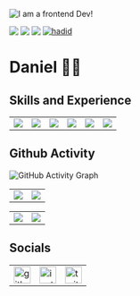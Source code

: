 ![I am a frontend Dev!](https://raw.githubusercontent.com/sagar-viradiya/sagar-viradiya/master/resources/banner.png)
<div>
  <img align="top" src="https://img.shields.io/badge/-danielkofi4@gmail.com-c14438?style=flat&logo=Gmail&logoColor=white&link=mailto:danielkofi4@gmail.com"/>
  <img align="top" src="https://img.shields.io/badge/-dyofficial-grey?style=flat&logo=github&logoColor=white&link=https://github.com/dyofficial/"/>
  <img align="top" src="https://gpvc.arturio.dev/dyofficial"/>
  <a href="https://twitter.com/HBHridoY449" target="blank"><img src="https://img.shields.io/twitter/follow/HBHridoY449?logo=twitter&style=for-the-badge" alt="hadid" /></a>
 </div>


# Daniel  🧛🏿

## Skills and Experience

<table>
  <tr>
    <td valign="top"><img src="https://img.shields.io/badge/Linux-FCC624?style=for-the-badge&logo=linux&logoColor=black"/></td>
    <td valign="top"><img src="https://img.shields.io/badge/CSS3-1572B6?style=for-the-badge&logo=css3&logoColor=white"/></td>
    <td valign="top"><img src="hhttps://img.shields.io/badge/JavaScript-323330?style=for-the-badge&logo=javascript&logoColor=F7DF1E"/></td>
    <td valign="top"><img src="https://img.shields.io/badge/React-20232A?style=for-the-badge&logo=react&logoColor=61DAFB"/></td>
    <td valign="top"><img src="https://img.shields.io/badge/React_Router-CA4245?style=for-the-badge&logo=react-router&logoColor=white"/></td>
    <td valign="top"><img src="https://img.shields.io/badge/Node.js-339933?style=for-the-badge&logo=nodedotjs&logoColor=white"/></td>
  </tr>
  </table>


## Github Activity

![GitHub Activity Graph](https://activity-graph.herokuapp.com/graph?username=dyofficial)  

<table>
  <tr>
    <td valign="top"><img src="https://github-readme-streak-stats.herokuapp.com/?user=dyofficial"/></td>
    <td valign="top"><img src="https://github-readme-stats.vercel.app/api?username=dyofficial&show_icons=true"/></td>
  </tr>
  </table>
  <table>
    <tr>
      <td valign="top"><img src="https://metrics.lecoq.io/dyofficial"/></td>
      <td valign="top"><img src="https://github-readme-stats.vercel.app/api/top-langs/?username=dyofficial"/></td>
    </tr>
  </table>
  
  
  ## Socials
  
  <table>
    <tr>
      <td valign="top"><img src='https://cdn.jsdelivr.net/npm/simple-icons@3.0.1/icons/github.svg' alt='github' height='30'></td>
      <td valign="top"><img src='https://cdn.jsdelivr.net/npm/simple-icons@3.0.1/icons/instagram.svg' alt='instagram' height='30'></td>
      <td valign="top"><img src='https://cdn.jsdelivr.net/npm/simple-icons@3.0.1/icons/twitter.svg' alt='twitter' height='30'></td>
    </tr>
  </table>






